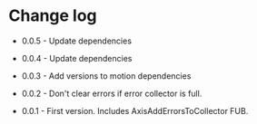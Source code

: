# Change log

- 0.0.5 - Update dependencies

- 0.0.4 - Update dependencies

- 0.0.3 - Add versions to motion dependencies

- 0.0.2 - Don't clear errors if error collector is full.

- 0.0.1 - First version. Includes AxisAddErrorsToCollector FUB.